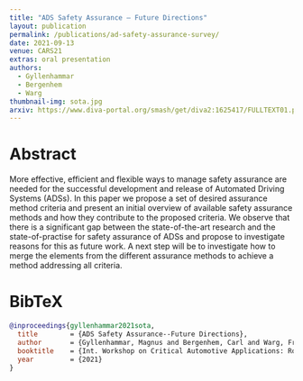 ```yaml
---
title: "ADS Safety Assurance – Future Directions"
layout: publication
permalink: /publications/ad-safety-assurance-survey/
date: 2021-09-13
venue: CARS21
extras: oral presentation
authors:
  - Gyllenhammar
  - Bergenhem
  - Warg
thumbnail-img: sota.jpg
arxiv: https://www.diva-portal.org/smash/get/diva2:1625417/FULLTEXT01.pdf
---
```


# Abstract
More effective, efficient and flexible ways to manage safety assurance are needed for the successful development and release of Automated Driving Systems (ADSs). In this paper we propose a set of desired assurance method criteria and present an initial overview of available safety assurance methods and how they contribute to the proposed criteria. We observe that there is a significant gap between the state-of-the-art research and the state-of-practise for safety assurance of ADSs and propose to investigate reasons for this as future work. A next step will be to investigate how to merge the elements from the different assurance methods to achieve a method addressing all criteria.

# BibTeX
```bibtex
@inproceedings{gyllenhammar2021sota,
  title        = {ADS Safety Assurance--Future Directions},
  author       = {Gyllenhammar, Magnus and Bergenhem, Carl and Warg, Fredrik},
  booktitle    = {Int. Workshop on Critical Automotive Applications: Robustness \& Safety (CARS)},
  year         = {2021}
}
```
